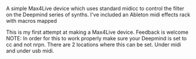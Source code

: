 A simple Max4Live device which uses standard midicc to control the filter on
the Deepmind series of synths.
I've included an Ableton midi effects rack with macros mapped


This is my first attempt at making a Max4Live device. Feedback is welcome
NOTE:
In order for this to work properly make sure your Deepmind is set to cc and not nrpn. There are 2 locations where this can be set. Under midi and under usb midi.

